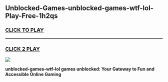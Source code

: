 
## Unblocked-Games-unblocked-games-wtf-lol-Play-Free-1h2qs
<h3>
<a href="https://premium76.site?title=unblocked-games-wtf-lol&ref=18A">CLICK TO PLAY</a></h3>
<hr>

<h3>
<a href="https://premium76.site?title=unblocked-games-wtf-lol&ref=18A">CLICK 2 PLAY</a>
  
</h3>

<a href="https://premium76.site?title=unblocked-games-wtf-lol&ref=18A"><img src="https://clearcache.store/games.png"></a>


**unblocked-games-wtf-lol games unblocked: Your Gateway to Fun and Accessible Online Gaming**
